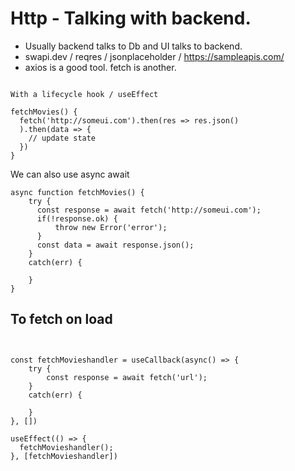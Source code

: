 # Http - Talking with backend.

- Usually backend talks to Db and UI talks to backend.
- swapi.dev / reqres / jsonplaceholder / https://sampleapis.com/
- axios is a good tool. fetch is another.

```

With a lifecycle hook / useEffect

fetchMovies() {
  fetch('http://someui.com').then(res => res.json()
  ).then(data => {
    // update state
  })
}
```

We can also use async await

```
async function fetchMovies() {
    try {
      const response = await fetch('http://someui.com');
      if(!response.ok) {
          throw new Error('error');
      }
      const data = await response.json();
    }
    catch(err) {

    }
}
```

## To fetch on load

```


const fetchMovieshandler = useCallback(async() => {
    try {
        const response = await fetch('url');
    }
    catch(err) {

    }
}, [])

useEffect(() => {
  fetchMovieshandler();
}, [fetchMovieshandler])

```
